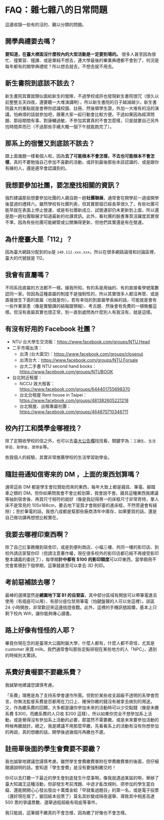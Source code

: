 
# FAQ：雜七雜八的日常問題

這邊收錄一些有的沒的、難以分類的問題。

## 開學典禮要去嗎？

**要知道，在臺大裡面沒什麼校內的大型活動是一定要到場的。** 很多人甚至因為很忙、撞實習、撞課、或是單純不想去，連大學最後的畢業典禮都不會到了，何況是每年都有的開學典禮呢？所以想去就去，不想去就不用去。

## 新生書院到底該不該去？

新生書院其實就類似面給新生的營隊，不過學校或許也發現新生書院很冗（很久以前整整五天四夜，還要聽一大堆演講咧），所以新生書院的日子越減越少。新生書院最大的重點就是會帶你認識校園、註冊、然後領學生證，外加一大堆有的沒的演講，怕麻煩的話就參加吧，跟著大家一起行動會比較方便。不過如果因為經濟問題、那段期間有事、對康輔過敏，不參加其實真的不會怎麼樣，只是就要自己另外找時間弄而已（不過那些手續大概一個下午就能跑完了）。

## 那系上的宿營又到底該不該去？

跟上面幾題一樣看個人啦，因為**去了可能根本不會怎樣，不去也可能根本不會怎樣**，真的不要勉強自己參加不喜歡的活動，或許到最後那些本該認識的、或是跟你有緣的人，還是遲早會認識到的。

## 我想要參加社團，要怎麼找相關的資訊？

強烈建議那些想要參加社團的人親自跑一趟**社團聯展**，通常會在開學前一週或開學後當週的禮拜六。雖然學校有社團列表，但其實那個已經長草很久了，有些社團可能早就在表面上停止營運、或是有社團新成立、試營運卻仍未更新到上面，所以還是跑一趟社團聯展才知道最新的社課資訊。此外，看社團的臉書專頁活躍度其實很不準，因為有些社團可能網管或公關懶得更新，但他們其實還是有在營運。

## 為什麼臺大是「112」？

因為臺大網路分配到的ip是 `140.112.xxx.xxx`，所以在很多網路論壇和討論區裡，臺大的代號就是 112。

## 我會有直屬嗎？

不同系找直屬的方法都不一樣。據我所知，有的系是用抽的、有的直接看學號尾數認同一家。但因為這種直屬的制度不是強制性的，所以其實很多人都沒再管、或是直接放生下面的直屬（也就是你）。若有幸找的到直屬學長姊的話，可能就是會有一些作業家產（像是實驗課的結報跟預報）、考古題、然後會有免費的一頓晚餐這樣。但沒有直屬其實也很正常，別一直到處問為什麼別人有我沒有，就是這樣。

## 有沒有好用的 Facebook 社團？

- NTU 台大學生交流板：https://www.facebook.com/groups/NTU.Head
- 二手市場出清：
  - 出清 (台大面交)：https://www.facebook.com/groups/closeout
  - 出清台大：https://www.facebook.com/groups/NTU.Forsale
  - 台大二手書 NTU second hand books：https://www.facebook.com/groups/NTUBOOK
- 台北附近租屋：
  - NCCU 政大租客：https://www.facebook.com/groups/644401755698370
  - 台北合租屋 Rent house in Taipei：https://www.facebook.com/groups/481382605221218
  - 台北租屋、出租專屬社團：https://www.facebook.com/groups/464870710346711

## 校內打工和獎學金哪裡找？

除了定期收學校的信之外，也可以去[臺大公告欄](https://ann.cc.ntu.edu.tw/)找找看，關鍵字為：`工讀生`、`生活學習`、`助學金`、`獎學金`等。

依我個人的經驗，其實非常推薦學校的生活學習助學金。

## 隨註冊通知信寄來的 DM ，上面的東西划算嗎？

通常這些 DM 都是學生會拉贊助而來的東西，每年大致上都是寢具、筆電、腳踏車之類的 DM。但你如果問我會不會比較划算，我會說不會。寢具這種東西我建議等抽到宿舍後、再買尺寸相符的就好（像是我記得男一的床框尺寸非常奇特，單人床不是常見的 105x188cm，要去地下室買才會剛好塞的進床框，不然旁邊會有縫隙）；至於筆電的話，我想八成都是幫那些廠商清年中庫存，如果要買的話，還是自己做功課再想想比較實在。

## 我要去哪裡印東西啊？

除了自己扛事務機到宿舍印，或是到便利商店、小福三樓、共同一樓的影印店、到校外請店家幫你印（但請注意著作權，現在很多校外的影印店都已經不再接受影印整本講義的委託了），每學期**計中都有 $100 的影印額度**可以印東西，當學期用不完會累積到下個學期，這筆錢甚至可以拿去 3D 列印。

## 考前惡補該去哪？

最棒的選擇當然是**總圖地下室 B1 的自習區**，其中部分區域有開放可以帶筆電進去使用（有插座可以用）、有部分座位禁用筆電（怕鍵盤聲的人可以坐這裡）。該區 24 小時開放，非常歡迎來這邊挑燈夜戰。此外，這裡的手機訊號超爛，基本上只剩下校內 Wifi，讓你能夠專心讀書。

## 路上好像有怪怪的人耶？

畢竟你現在念的是臺灣大公園附屬大學，什麼人都有，什麼人都不奇怪，尤其是 customer 來買 milk。我們通常會叫那些定點徘徊在某些地方的人「NPC」，遇到的時候別太驚訝。

## 系費好貴喔要不要繳系費？

我誠摯地建議您謹慎考慮。

「系費」理應是為了支持系學會運作所需。但對於某些收支超級不透明的系學會而言，你無法監督系費是否都用在刀口上、確保你繳的錢沒有被拿去做別的用途。又，作為繳系費的回饋，大多都是讓你參加未來的活動時可以少交點錢（像是未繳系費 $300，而繳系費的人只收 $200 這樣），所以如果你完全不想參加系上活動，或是覺得沒有參加系上活動的必要，那當然不需要繳，或是未來要參加活動的時候再繳就好。總之，我是建議不用那麼早繳，先看看系上的活動有沒有你想參加的再說，真的想繳的話，開學後過幾個月再繳也不遲。

## 註冊單後面的學生會費要不要繳？

我也誠摯地建議您謹慎考慮。雖然學生會費繳費單附在學費繳費單的後面，但仔細閱讀說明的話，會知道「學生會費」是沒有要強制繳交的！

你可以去打聽一下最近的學生會到底發生什麼事啊。像我就遇過某屆的啊，舉辦了臺大知識王這種活動，但卻發生考前洩題、中途才亂改規則、把參加的學生當白癡、還能開開心心發出發出十萬獎金給「早就看過題目」的第一名，或是電子投票（還好現在廢了，變回紙本投票了）莫名其妙變成隔夜選舉、導致其中相差高達 500 票的爭議票數、選舉過程超級有瑕疵等事件。

我只能說，這筆錢不繳真的不會怎樣，因為繳了好像也不會怎樣。

